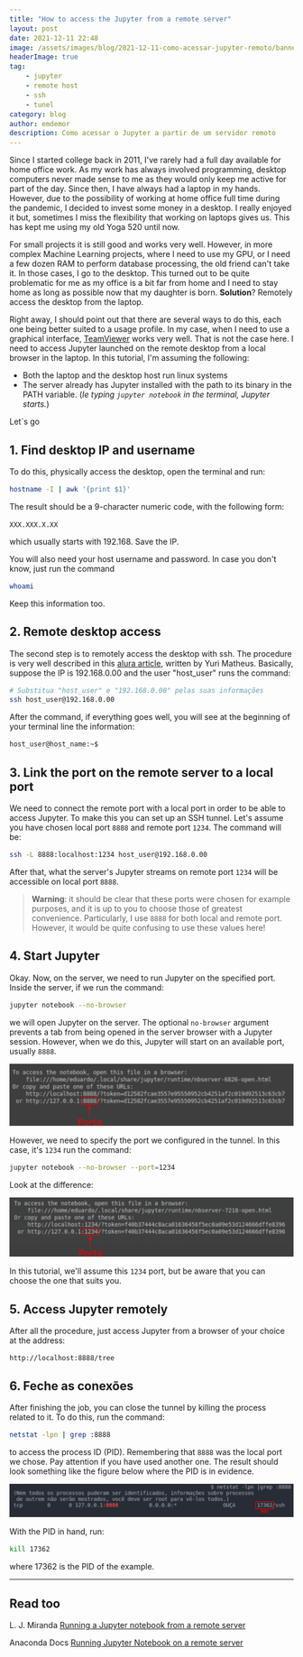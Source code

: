 ```yaml
---
title: "How to access the Jupyter from a remote server"
layout: post
date: 2021-12-11 22:48
image: /assets/images/blog/2021-12-11-como-acessar-jupyter-remoto/banner.png
headerImage: true
tag:
    - jupyter
    - remote host
    - ssh
    - tunel
category: blog
author: emdemor
description: Como acessar o Jupyter a partir de um servidor remoto
---
```


Since I started college back in 2011, I've rarely had a full day available for home office work. As my work has always involved programming, desktop computers never made sense to me as they would only keep me active for part of the day. Since then, I have always had a laptop in my hands. However, due to the possibility of working at home office full time during the pandemic, I decided to invest some money in a desktop. I really enjoyed it but, sometimes I miss the flexibility that working on laptops gives us. This has kept me using my old Yoga 520 until now.

For small projects it is still good and works very well. However, in more complex Machine Learning projects, where I need to use my GPU, or I need a few dozen RAM to perform database processing, the old friend can't take it. In those cases, I go to the desktop. This turned out to be quite problematic for me as my office is a bit far from home and I need to stay home as long as possible now that my daughter is born. **Solution**? Remotely access the desktop from the laptop.

Right away, I should point out that there are several ways to do this, each one being better suited to a usage profile. In my case, when I need to use a graphical interface, [TeamViewer](https://www.teamviewer.com/pt-br/) works very well. That is not the case here. I need to access Jupyter launched on the remote desktop from a local browser in the laptop. In this tutorial, I'm assuming the following:

-   Both the laptop and the desktop host run linux systems
-   The server already has Jupyter installed with the path to its binary in the PATH variable. (_Ie typing `jupyter notebook` in the terminal, Jupyter starts._)

Let`s go

## 1. Find desktop IP and username

To do this, physically access the desktop, open the terminal and run:

```bash
hostname -I | awk '{print $1}'
```

The result should be a 9-character numeric code, with the following form:

`XXX.XXX.X.XX`

which usually starts with 192.168. Save the IP.

You will also need your host username and password. In case you don't know, just run the command

```bash
whoami
```

Keep this information too.

## 2. Remote desktop access

The second step is to remotely access the desktop with ssh. The procedure is very well described in this [alura article](https://www.alura.com.br/artigos/como-acessar-servidores-remotamente-com-ssh), written by Yuri Matheus. Basically, suppose the IP is 192.168.0.00 and the user "host_user" runs the command:

```bash
# Substitua "host_user" e "192.168.0.00" pelas suas informações
ssh host_user@192.168.0.00
```

After the command, if everything goes well, you will see at the beginning of your terminal line the information:

```bash
host_user@host_name:~$
```

## 3. Link the port on the remote server to a local port

We need to connect the remote port with a local port in order to be able to access Jupyter. To make this you can set up an SSH tunnel. Let's assume you have chosen local port `8888` and remote port `1234`. The command will be:

```bash
ssh -L 8888:localhost:1234 host_user@192.168.0.00
```

After that, what the server's Jupyter streams on remote port `1234` will be accessible on local port `8888`.

> **Warning**: it should be clear that these ports were chosen for example purposes, and it is up to you to choose those of greatest convenience. Particularly, I use `8888` for both local and remote port. However, it would be quite confusing to use these values ​​here!

## 4. Start Jupyter

Okay. Now, on the server, we need to run Jupyter on the specified port. Inside the server, if we run the command:

```bash
jupyter notebook --no-browser
```

we will open Jupyter on the server. The optional `no-browser` argument prevents a tab from being opened in the server browser with a Jupyter session. However, when we do this, Jupyter will start on an available port, usually `8888`.

![Porta8888](https://raw.githubusercontent.com/emdemor/emdemor.github.io/main/assets/images/blog/2021-12-11-como-acessar-jupyter-remoto/porta8888.png)

However, we need to specify the port we configured in the tunnel. In this case, it's `1234` run the command:

```bash
jupyter notebook --no-browser --port=1234
```

Look at the difference:

![Porta1234](https://raw.githubusercontent.com/emdemor/emdemor.github.io/main/assets/images/blog/2021-12-11-como-acessar-jupyter-remoto/port1234.png)

In this tutorial, we'll assume this `1234` port, but be aware that you can choose the one that suits you.

## 5. Access Jupyter remotely

After all the procedure, just access Jupyter from a browser of your choice at the address:

```
http://localhost:8888/tree
```

## 6. Feche as conexões

After finishing the job, you can close the tunnel by killing the process related to it. To do this, run the command:

```bash
netstat -lpn | grep :8888
```

to access the process ID (PID). Remembering that `8888` was the local port we chose. Pay attention if you have used another one. The result should look something like the figure below where the PID is in evidence.

![PID](https://raw.githubusercontent.com/emdemor/emdemor.github.io/main/assets/images/blog/2021-12-11-como-acessar-jupyter-remoto/getpid.png)

With the PID in hand, run:

```bash
kill 17362
```

where 17362 is the PID of the example.

---

## Read too

L. J. Miranda [Running a Jupyter notebook from a remote server](https://ljvmiranda921.github.io/notebook/2018/01/31/running-a-jupyter-notebook/)

Anaconda Docs [Running Jupyter Notebook on a remote server](https://docs.anaconda.com/anaconda/user-guide/tasks/remote-jupyter-notebook/)
